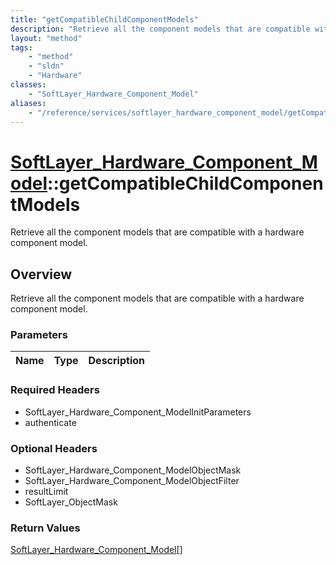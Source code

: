 ```yaml
---
title: "getCompatibleChildComponentModels"
description: "Retrieve all the component models that are compatible with a hardware component model."
layout: "method"
tags:
    - "method"
    - "sldn"
    - "Hardware"
classes:
    - "SoftLayer_Hardware_Component_Model"
aliases:
    - "/reference/services/softlayer_hardware_component_model/getCompatibleChildComponentModels"
---
```

# [SoftLayer_Hardware_Component_Model](/reference/services/SoftLayer_Hardware_Component_Model)::getCompatibleChildComponentModels

Retrieve all the component models that are compatible with a hardware component model.


## Overview 
Retrieve all the component models that are compatible with a hardware component model.

### Parameters 
|Name | Type | Description |
| --- | --- | --- |


### Required Headers
* SoftLayer_Hardware_Component_ModelInitParameters
* authenticate

### Optional Headers
* SoftLayer_Hardware_Component_ModelObjectMask
* SoftLayer_Hardware_Component_ModelObjectFilter
* resultLimit
* SoftLayer_ObjectMask

### Return Values
<a href='/reference/datatypes/SoftLayer_Hardware_Component_Model'>SoftLayer_Hardware_Component_Model[] </a>

